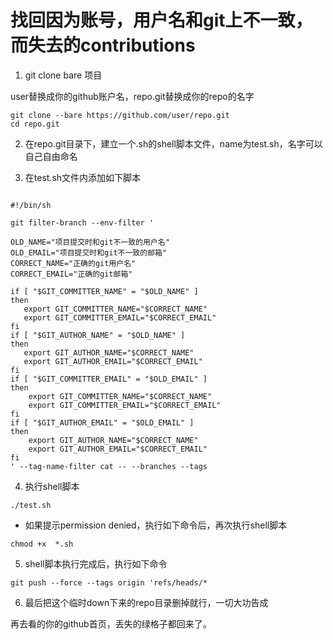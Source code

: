 # 找回因为账号，用户名和git上不一致，而失去的contributions

1. git clone bare 项目

user替换成你的github账户名，repo.git替换成你的repo的名字

```
git clone --bare https://github.com/user/repo.git
cd repo.git
```

2. 在repo.git目录下，建立一个.sh的shell脚本文件，name为test.sh，名字可以自己自由命名

3. 在test.sh文件内添加如下脚本

```

#!/bin/sh

git filter-branch --env-filter '

OLD_NAME="项目提交时和git不一致的用户名"
OLD_EMAIL="项目提交时和git不一致的邮箱"
CORRECT_NAME="正确的git用户名"
CORRECT_EMAIL="正确的git邮箱"

if [ "$GIT_COMMITTER_NAME" = "$OLD_NAME" ]
then
   export GIT_COMMITTER_NAME="$CORRECT_NAME"
   export GIT_COMMITTER_EMAIL="$CORRECT_EMAIL"
fi
if [ "$GIT_AUTHOR_NAME" = "$OLD_NAME" ]
then
   export GIT_AUTHOR_NAME="$CORRECT_NAME"
   export GIT_AUTHOR_EMAIL="$CORRECT_EMAIL"
fi
if [ "$GIT_COMMITTER_EMAIL" = "$OLD_EMAIL" ]
then
    export GIT_COMMITTER_NAME="$CORRECT_NAME"
    export GIT_COMMITTER_EMAIL="$CORRECT_EMAIL"
fi
if [ "$GIT_AUTHOR_EMAIL" = "$OLD_EMAIL" ]
then
    export GIT_AUTHOR_NAME="$CORRECT_NAME"
    export GIT_AUTHOR_EMAIL="$CORRECT_EMAIL"
fi
' --tag-name-filter cat -- --branches --tags

```
4. 执行shell脚本

```
./test.sh
```
* 如果提示permission denied，执行如下命令后，再次执行shell脚本
```
chmod +x  *.sh
```
5. shell脚本执行完成后，执行如下命令

```
git push --force --tags origin 'refs/heads/*
```

6. 最后把这个临时down下来的repo目录删掉就行，一切大功告成

再去看的你的github首页，丢失的绿格子都回来了。
